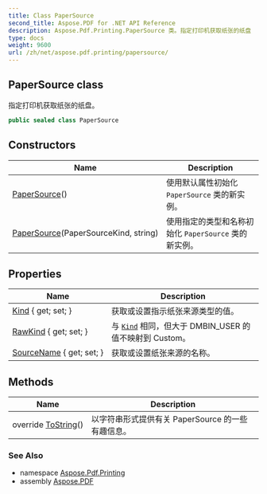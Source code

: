```yaml
---
title: Class PaperSource
second_title: Aspose.PDF for .NET API Reference
description: Aspose.Pdf.Printing.PaperSource 类。指定打印机获取纸张的纸盘
type: docs
weight: 9600
url: /zh/net/aspose.pdf.printing/papersource/
---
```

## PaperSource class

指定打印机获取纸张的纸盘。

```csharp
public sealed class PaperSource
```

## Constructors

| Name | Description |
| --- | --- |
| [PaperSource](papersource/#constructor)() | 使用默认属性初始化 `PaperSource` 类的新实例。 |
| [PaperSource](papersource/#constructor_1)(PaperSourceKind, string) | 使用指定的类型和名称初始化 `PaperSource` 类的新实例。 |

## Properties

| Name | Description |
| --- | --- |
| [Kind](../../aspose.pdf.printing/papersource/kind/) { get; set; } | 获取或设置指示纸张来源类型的值。 |
| [RawKind](../../aspose.pdf.printing/papersource/rawkind/) { get; set; } | 与 [`Kind`](./kind/) 相同，但大于 DMBIN_USER 的值不映射到 Custom。 |
| [SourceName](../../aspose.pdf.printing/papersource/sourcename/) { get; set; } | 获取或设置纸张来源的名称。 |

## Methods

| Name | Description |
| --- | --- |
| override [ToString](../../aspose.pdf.printing/papersource/tostring/)() | 以字符串形式提供有关 PaperSource 的一些有趣信息。 |

### See Also

* namespace [Aspose.Pdf.Printing](../../aspose.pdf.printing/)
* assembly [Aspose.PDF](../../)